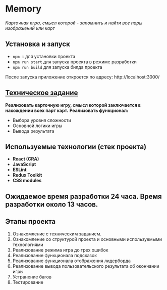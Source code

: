 # Memory

_Карточная игра, смысл которой - запомнить и найти все пары изображений или карт_

## Установка и запуск

- `npm i` для установки проекта
- `npm run start` для запуска проекта в режиме разработки
- `npm run build` для запуска билда проекта

После запуска приложение откроется по адресу: http://localhost:3000/

## [Техническое задание](./docs/mvp-spec.md)

**Реализовать карточную игру, смысл которой заключается в нахождении всех парт карт.**
**Реализовать функционал:**

- Выбора уровня сложности
- Основной логики игры
- Вывода результата

## Используемые технологии (стек проекта)

- **React (CRA)**
- **JavaScript**
- **ESLint**
- **Redux Toolkit**
- **CSS modules**

## Ожидаемое время разработки 24 часа. Время разработки около 13 часов.


## Этапы проекта

1. Ознакомление с техническим заданием.
2. Ознакомление со структурой проекта и основными используемыми технологиями
3. Реализование режима игра до трех ошибок
4. Реализование функционала подсказок
5. Реализование функционала отображения лидерборда
6. Реализование вывода пользовательского результата об окончании игры
7. Устранение багов
8. Тестирование
